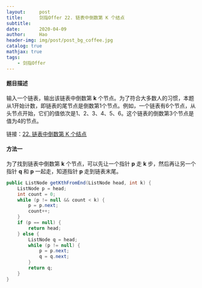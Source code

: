 ```yaml
---
layout:     post
title:      剑指Offer 22. 链表中倒数第 K 个结点
subtitle:   
date:       2020-04-09
author:     Hao
header-img: img/post/post_bg_coffee.jpg
catalog: true
mathjax: true
tags:
    - 剑指Offer
---
```


#### 题目描述

输入一个链表，输出该链表中倒数第 **k** 个节点。为了符合大多数人的习惯，本题从1开始计数，即链表的尾节点是倒数第1个节点。例如，一个链表有6个节点，从头节点开始，它们的值依次是1、2、3、4、5、6。这个链表的倒数第3个节点是值为4的节点。

链接：[22. 链表中倒数第 K 个结点](https://leetcode-cn.com/problems/lian-biao-zhong-dao-shu-di-kge-jie-dian-lcof)

#### 方法一

为了找到链表中倒数第 **k** 个节点，可以先让一个指针 **p** 走 **k** 步，然后再让另一个指针 **q** 和 **p** 一起走，知道指针 **p** 走到链表末尾。

```java
public ListNode getKthFromEnd(ListNode head, int k) {
    ListNode p = head;
    int count = 0;
    while (p != null && count < k) {
        p = p.next;
        count++;
    }
    if (p == null) {
        return head;
    } else {
        ListNode q = head;
        while (p != null) {
            p = p.next;
            q = q.next;
        }
        return q;
    }
}
```
